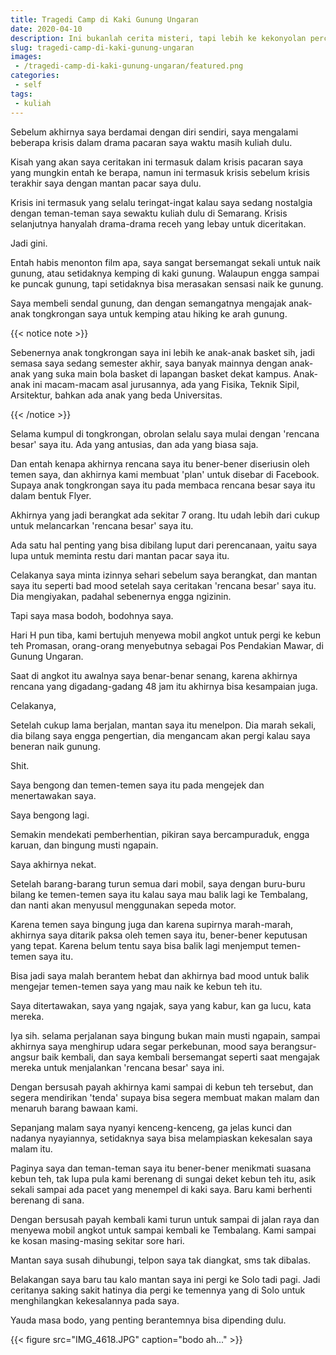 ```yaml
---
title: Tragedi Camp di Kaki Gunung Ungaran
date: 2020-04-10
description: Ini bukanlah cerita misteri, tapi lebih ke kekonyolan percintaan saya waktu kuliah di Semarang dulu.
slug: tragedi-camp-di-kaki-gunung-ungaran
images: 
 - /tragedi-camp-di-kaki-gunung-ungaran/featured.png
categories:
 - self
tags:
 - kuliah
---
```


Sebelum akhirnya saya berdamai dengan diri sendiri, saya mengalami beberapa krisis dalam drama pacaran saya waktu masih kuliah dulu. 

Kisah yang akan saya ceritakan ini termasuk dalam krisis pacaran saya yang mungkin entah ke berapa, namun ini termasuk krisis sebelum krisis terakhir saya dengan mantan pacar saya dulu. 

<!--more-->

Krisis ini termasuk yang selalu teringat-ingat kalau saya sedang nostalgia dengan teman-teman saya sewaktu kuliah dulu di Semarang. Krisis selanjutnya hanyalah drama-drama receh yang lebay untuk diceritakan.

Jadi gini. 

Entah habis menonton film apa, saya sangat bersemangat sekali untuk naik gunung, atau setidaknya kemping di kaki gunung. Walaupun engga sampai ke puncak gunung, tapi setidaknya bisa merasakan sensasi naik ke gunung.

Saya membeli sendal gunung, dan dengan semangatnya mengajak anak-anak tongkrongan saya untuk kemping atau hiking ke arah gunung. 

{{< notice note >}}

Sebenernya anak tongkrongan saya ini lebih ke anak-anak basket sih, jadi semasa saya sedang semester akhir, saya banyak mainnya dengan anak-anak yang suka main bola basket di lapangan basket dekat kampus. Anak-anak ini macam-macam asal jurusannya, ada yang Fisika, Teknik Sipil, Arsitektur, bahkan ada anak yang beda Universitas. 

{{< /notice >}}

Selama kumpul di tongkrongan, obrolan selalu saya mulai dengan 'rencana besar' saya itu. Ada yang antusias, dan ada yang biasa saja. 

Dan entah kenapa akhirnya rencana saya itu bener-bener diseriusin oleh temen saya, dan akhirnya kami membuat 'plan' untuk disebar di Facebook. Supaya anak tongkrongan saya itu pada membaca rencana besar saya itu dalam bentuk Flyer.

Akhirnya yang jadi berangkat ada sekitar 7 orang. Itu udah lebih dari cukup untuk melancarkan 'rencana besar' saya itu.

Ada satu hal penting yang bisa dibilang luput dari perencanaan, yaitu saya lupa untuk meminta restu dari mantan pacar saya itu. 

Celakanya saya minta izinnya sehari sebelum saya berangkat, dan mantan saya itu seperti bad mood setelah saya ceritakan 'rencana besar' saya itu. Dia mengiyakan, padahal sebenernya engga ngizinin. 

Tapi saya masa bodoh, bodohnya saya.

Hari H pun tiba, kami bertujuh menyewa mobil angkot untuk pergi ke kebun teh Promasan, orang-orang menyebutnya sebagai Pos Pendakian Mawar, di Gunung Ungaran.

Saat di angkot itu awalnya saya benar-benar senang, karena akhirnya rencana yang digadang-gadang 48 jam itu akhirnya bisa kesampaian juga. 

Celakanya,

Setelah cukup lama berjalan, mantan saya itu menelpon. Dia marah sekali, dia bilang saya engga pengertian, dia mengancam akan pergi kalau saya beneran naik gunung.

Shit.

Saya bengong dan temen-temen saya itu pada mengejek dan menertawakan saya. 

Saya bengong lagi. 

Semakin mendekati pemberhentian, pikiran saya bercampuraduk, engga karuan, dan bingung musti ngapain. 

Saya akhirnya nekat.

Setelah barang-barang turun semua dari mobil, saya dengan buru-buru bilang ke temen-temen saya itu kalau saya mau balik lagi ke Tembalang, dan nanti akan menyusul menggunakan sepeda motor. 

Karena temen saya bingung juga dan karena supirnya marah-marah, akhirnya saya ditarik paksa oleh temen saya itu, bener-bener keputusan yang tepat. Karena belum tentu saya bisa balik lagi menjemput temen-temen saya itu. 

Bisa jadi saya malah berantem hebat dan akhirnya bad mood untuk balik mengejar temen-temen saya yang mau naik ke kebun teh itu.

Saya ditertawakan, saya yang ngajak, saya yang kabur, kan ga lucu, kata mereka. 

Iya sih. selama perjalanan saya bingung bukan main musti ngapain, sampai akhirnya saya menghirup udara segar perkebunan, mood saya berangsur-angsur baik kembali, dan saya kembali bersemangat seperti saat mengajak mereka untuk menjalankan 'rencana besar' saya ini. 

Dengan bersusah payah akhirnya kami sampai di kebun teh tersebut, dan segera mendirikan 'tenda' supaya bisa segera membuat makan malam dan menaruh barang bawaan kami.

Sepanjang malam saya nyanyi kenceng-kenceng, ga jelas kunci dan nadanya nyayiannya, setidaknya saya bisa melampiaskan kekesalan saya malam itu.

Paginya saya dan teman-teman saya itu bener-bener menikmati suasana kebun teh, tak lupa pula kami berenang di sungai deket kebun teh itu, asik sekali sampai ada pacet yang menempel di kaki saya. Baru kami berhenti berenang di sana.

Dengan bersusah payah kembali kami turun untuk sampai di jalan raya dan menyewa mobil angkot untuk sampai kembali ke Tembalang. Kami sampai ke kosan masing-masing sekitar sore hari. 

Mantan saya susah dihubungi, telpon saya tak diangkat, sms tak dibalas. 

Belakangan saya baru tau kalo mantan saya ini pergi ke Solo tadi pagi. Jadi ceritanya saking sakit hatinya dia pergi ke temennya yang di Solo untuk menghilangkan kekesalannya pada saya.

Yauda masa bodo, yang penting berantemnya bisa dipending dulu.

{{< figure src="IMG_4618.JPG" caption="bodo ah..." >}}


